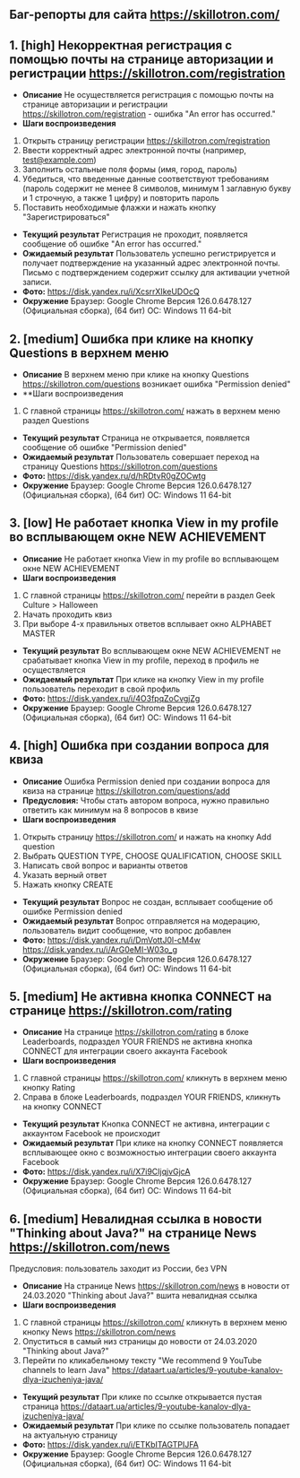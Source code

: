 ## Баг-репорты для сайта https://skillotron.com/

## 1. [high] Некорректная регистрация с помощью почты на странице авторизации и регистрации https://skillotron.com/registration
- **Описание**
Не осуществляется регистрация с помощью почты на странице авторизации и регистрации https://skillotron.com/registration - ошибка "An error has occurred."
- **Шаги воспроизведения**
1. Открыть страницу регистрации https://skillotron.com/registration
2. Ввести корректный адрес электронной почты (например, test@example.com)
3. Заполнить остальные поля формы (имя, город, пароль)
4. Убедиться, что введенные данные соответствуют требованиям (пароль содержит не менее 8 символов, минимум 1 заглавную букву и 1 строчную, а также 1 цифру) и повторить пароль
5. Поставить необходимые флажки и нажать кнопку "Зарегистрироваться"
- **Текущий результат**
Регистрация не проходит, появляется сообщение об ошибке "An error has occurred."
- **Ожидаемый результат**
Пользователь успешно регистрируется и получает подтверждение на указанный адрес электронной почты. Письмо с подтверждением содержит ссылку для активации учетной записи.
- **Фото:**
https://disk.yandex.ru/i/XcsrrXIkeUDOcQ
- **Окружение**
Браузер: Google Chrome Версия 126.0.6478.127 (Официальная сборка), (64 бит)
ОС: Windows 11 64-bit


## 2. [medium] Ошибка при клике на кнопку Questions в верхнем меню
- **Описание**
В верхнем меню при клике на кнопку Questions https://skillotron.com/questions возникает ошибка "Permission denied"
- **Шаги воспроизведения
1. С главной страницы https://skillotron.com/ нажать в верхнем меню раздел Questions
- **Текущий результат**
Страница не открывается, появляется сообщение об ошибке "Permission denied"
- **Ожидаемый результат**
Пользователь совершает переход на страницу Questions https://skillotron.com/questions
- **Фото:**
https://disk.yandex.ru/d/hRDtvR0gZOCwtg
- **Окружение**
Браузер: Google Chrome Версия 126.0.6478.127 (Официальная сборка), (64 бит)
ОС: Windows 11 64-bit


## 3. [low] Не работает кнопка View in my profile во всплывающем окне NEW ACHIEVEMENT
- **Описание**
Не работает кнопка View in my profile во всплывающем окне NEW ACHIEVEMENT
- **Шаги воспроизведения**
1. С главной страницы https://skillotron.com/ перейти в раздел Geek Culture > Halloween
2. Начать проходить квиз
3. При выборе 4-х правильных ответов всплывает окно ALPHABET MASTER
- **Текущий результат**
Во всплывающем окне NEW ACHIEVEMENT не срабатывает кнопка View in my profile, переход в профиль не осуществляется
- **Ожидаемый результат**
При клике на кнопку View in my profile пользователь переходит в свой профиль
- **Фото:**
https://disk.yandex.ru/i/4O3fpqZoCvgjZg
- **Окружение**
Браузер: Google Chrome Версия 126.0.6478.127 (Официальная сборка), (64 бит)
ОС: Windows 11 64-bit


## 4. [high] Ошибка при создании вопроса для квиза
- **Описание**
Ошибка Permission denied при создании вопроса для квиза на странице https://skillotron.com/questions/add
- **Предусловия:**
Чтобы стать автором вопроса, нужно правильно ответить как минимум на 8 вопросов в квизе
- **Шаги воспроизведения**
1. Открыть страницу https://skillotron.com/ и нажать на кнопку Add question
2. Выбрать QUESTION TYPE, CHOOSE QUALIFICATION, CHOOSE SKILL
3. Написать свой вопрос и варианты ответов
4. Указать верный ответ
5. Нажать кнопку CREATE
- **Текущий результат**
Вопрос не создан, всплывает сообщение об ошибке Permission denied
- **Ожидаемый результат**
Вопрос отправляется на модерацию, пользователь видит сообщение, что вопрос добавлен
- **Фото:**
https://disk.yandex.ru/i/DmVottJ0l-cM4w
https://disk.yandex.ru/i/ArG0eMI-W03o_g
- **Окружение**
Браузер: Google Chrome Версия 126.0.6478.127 (Официальная сборка), (64 бит)
ОС: Windows 11 64-bit


## 5. [medium] Не активна кнопка CONNECT на странице https://skillotron.com/rating
- **Описание**
На странице https://skillotron.com/rating в блоке Leaderboards, подраздел YOUR FRIENDS не активна кнопка CONNECT для интеграции своего аккаунта Facebook
- **Шаги воспроизведения**
1. С главной страницы https://skillotron.com/ кликнуть в верхнем меню кнопку Rating
2. Справа в блоке Leaderboards, подраздел YOUR FRIENDS, кликнуть на кнопку CONNECT
- **Текущий результат**
Кнопка CONNECT не активна, интеграции с аккаунтом Facebook не происходит
- **Ожидаемый результат**
При клике на кнопку CONNECT появляется всплывающее окно с возможностью интеграции своего аккаунта Facebook
- **Фото:**
https://disk.yandex.ru/i/X7i9CIjqjvGjcA
- **Окружение**
Браузер: Google Chrome Версия 126.0.6478.127 (Официальная сборка), (64 бит)
ОС: Windows 11 64-bit


## 6. [medium] Невалидная ссылка в новости "Thinking about Java?" на странице News https://skillotron.com/news
Предусловия: пользователь заходит из России, без VPN
- **Описание**
На странице News https://skillotron.com/news в новости от 24.03.2020 "Thinking about Java?" вшита невалидная ссылка
- **Шаги воспроизведения**
1. С главной страницы https://skillotron.com/ кликнуть в верхнем меню кнопку News https://skillotron.com/news
2. Опуститься в самый низ страницы до новости от 24.03.2020 "Thinking about Java?"
3. Перейти по кликабельному тексту "We recommend 9 YouTube channels to learn Java" https://dataart.ua/articles/9-youtube-kanalov-dlya-izucheniya-java/
- **Текущий результат**
При клике по ссылке открывается пустая страница https://dataart.ua/articles/9-youtube-kanalov-dlya-izucheniya-java/
- **Ожидаемый результат**
При клике по ссылке пользователь попадает на актуальную страницу
- **Фото:**
https://disk.yandex.ru/i/ETKbITAGTPIJFA
- **Окружение**
Браузер: Google Chrome Версия 126.0.6478.127 (Официальная сборка), (64 бит)
ОС: Windows 11 64-bit
